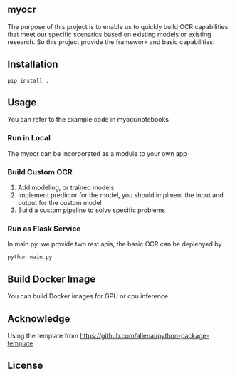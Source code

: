 ## myocr

The purpose of this project is to enable us to quickly build OCR capabilities that meet our specific scenarios based on existing models or existing research. So this project provide the framework and basic capabilities.

## Installation
```
pip install .
```

## Usage
You can refer to the example code in myocr/notebooks

### Run in Local
The myocr can be incorporated as a module to your own app

### Build Custom OCR 

1. Add modeling, or trained models
2. Implement predictor for the model, you should implment the input and output for the custom model
3. Build a custom pipeline to solve specific problems

### Run as Flask Service
In main.py, we provide two rest apis, the basic OCR can be depleoyed by 
```
python main.py
```

## Build Docker Image

You can build Docker images for GPU or cpu inference.

## Acknowledge

Using the template from https://github.com/allenai/python-package-template

## License